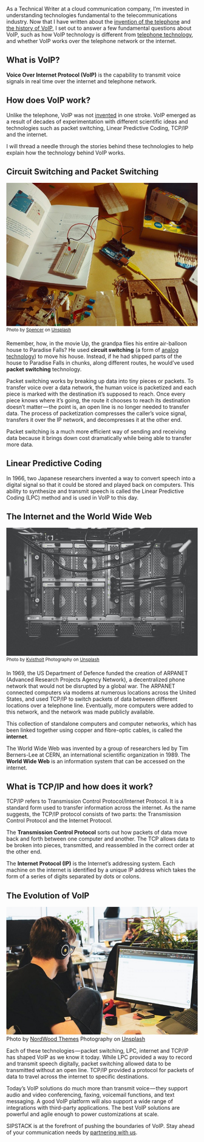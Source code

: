 As a Technical Writer at a cloud communication company, I’m invested in understanding technologies fundamental to the telecommunications industry. Now that I have written about the [invention of the telephone](http://sipstack.com/resources/blog/history-of-the-phone) and [the history of VoIP](http://sipstack.com/resources/blog/the-history-of-voip), I set out to answer a few fundamental questions about VoIP, such as how VoIP technology is different from [telephone technology](http://sipstack.com/resources/blog/telephone-technology-explained), and whether VoIP works over the telephone network or the internet.

## What is VoIP?
**Voice Over Internet Protocol (VoIP)** is the capability to transmit voice signals in real time over the internet and telephone network.

## How does VoIP work?
Unlike the telephone, VoIP was not [invented](http://sipstack.com/resources/blog/the-history-of-voip) in one stroke. VoIP emerged as a result of decades of experimentation with different scientific ideas and technologies such as packet switching, Linear Predictive Coding, TCP/IP and the internet.

I will thread a needle through the stories behind these technologies to help explain how the technology behind VoIP works.

## Circuit Switching and Packet Switching
![PS](./packet-switching.jpeg)
<sup>Photo by [Spencer](https://unsplash.com/@spen?utm_source=unsplash&utm_medium=referral&utm_content=creditCopyText) on [Unsplash](https://unsplash.com/s/photos/circuit?utm_source=unsplash&utm_medium=referral&utm_content=creditCopyText)</sup>

Remember, how, in the movie Up, the grandpa flies his entire air-balloon house to Paradise Falls? He used **circuit switching** (a form of [analog technology]((http://sipstack.com/resources/blog/analog-technology))) to move his house. Instead, if he had shipped parts of the house to Paradise Falls in chunks, along different routes, he would’ve used **packet switching** technology.

Packet switching works by breaking up data into tiny pieces or packets. To transfer voice over a data network, the human voice is packetized and each piece is marked with the destination it’s supposed to reach. Once every piece knows where it’s going, the route it chooses to reach its destination doesn’t matter — the point is, an open line is no longer needed to transfer data. The process of packetization compresses the caller’s voice signal, transfers it over the IP network, and decompresses it at the other end.

Packet switching is a much more efficient way of sending and receiving data because it brings down cost dramatically while being able to transfer more data.

## Linear Predictive Coding
In 1966, two Japanese researchers invented a way to convert speech into a digital signal so that it could be stored and played back on computers. This ability to synthesize and transmit speech is called the Linear Predictive Coding (LPC) method and is used in VoIP to this day.

## The Internet and the World Wide Web
![PS2](./internet.jpeg)
<sup>Photo by [Kvistholt](https://unsplash.com/@freeche?utm_source=unsplash&utm_medium=referral&utm_content=creditCopyText) Photography on [Unsplash](https://unsplash.com/s/photos/server?utm_source=unsplash&utm_medium=referral&utm_content=creditCopyText)</sup>

In 1969, the US Department of Defence funded the creation of ARPANET (Advanced Research Projects Agency Network), a decentralized phone network that would not be disrupted by a global war. The ARPANET connected computers via modems at numerous locations across the United States, and used TCP/IP to switch packets of data between different locations over a telephone line. Eventually, more computers were added to this network, and the network was made publicly available.

This collection of standalone computers and computer networks, which has been linked together using copper and fibre-optic cables, is called the **internet**.

The World Wide Web was invented by a group of researchers led by Tim Berners-Lee at CERN, an international scientific organization in 1989. The **World Wide Web** is an information system that can be accessed on the internet.

## What is TCP/IP and how does it work?
TCP/IP refers to Transmission Control Protocol/Internet Protocol. It is a standard form used to transfer information across the internet. As the name suggests, the TCP/IP protocol consists of two parts: the Transmission Control Protocol and the Internet Protocol.

The **Transmission Control Protocol** sorts out how packets of data move back and forth between one computer and another. The TCP allows data to be broken into pieces, transmitted, and reassembled in the correct order at the other end.

The **Internet Protocol (IP)** is the Internet’s addressing system. Each machine on the internet is identified by a unique IP address which takes the form of a series of digits separated by dots or colons.

## The Evolution of VoIP
![Evolution](./evolution.jpeg)
Photo by [NordWood Themes](https://unsplash.com/@nordwood?utm_source=unsplash&utm_medium=referral&utm_content=creditCopyText) Photography on [Unsplash](https://unsplash.com/s/photos/server?utm_source=unsplash&utm_medium=referral&utm_content=creditCopyText)

Each of these technologies — packet switching, LPC, internet and TCP/IP has shaped VoIP as we know it today. While LPC provided a way to record and transmit speech digitally, packet switching allowed data to be transmitted without an open line. TCP/IP provided a protocol for packets of data to travel across the internet to specific destinations.

Today’s VoIP solutions do much more than transmit voice — they support audio and video conferencing, faxing, voicemail functions, and text messaging. A good VoIP platform will also support a wide range of integrations with third-party applications. The best VoIP solutions are powerful and agile enough to power customizations at scale.

SIPSTACK is at the forefront of pushing the boundaries of VoIP. Stay ahead of your communication needs by [partnering with us](https://www.sipstack.com/partner).